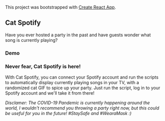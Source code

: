 This project was bootstrapped with [Create React App](https://github.com/facebook/create-react-app).

## Cat Spotify

Have you ever hosted a party in the past and have guests wonder what song is currently playing? 

### Demo



### Never fear, Cat Spotify is here!

With Cat Spotify, you can connect your Spotify account and run the scripts to automatically display currently
playing songs in your TV, with a randomized cat GIF to spice up your party. Just run the script, log in to your
Spotify account and we'll take it from there!


*Disclamer: The COVID-19 Pandemic is currently happening around the world, I wouldn't recommend you throwing
a party right now, but this could be useful for you in the future! #StaySafe and #WearaMask :)*

